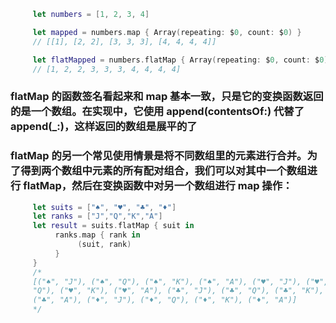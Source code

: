 ```swift
     let numbers = [1, 2, 3, 4]

     let mapped = numbers.map { Array(repeating: $0, count: $0) }
     // [[1], [2, 2], [3, 3, 3], [4, 4, 4, 4]]

     let flatMapped = numbers.flatMap { Array(repeating: $0, count: $0) }
     // [1, 2, 2, 3, 3, 3, 4, 4, 4, 4]
```
### flatMap 的函数签名看起来和 map 基本一致，只是它的变换函数返回的是一个数组。在实现中，它使用 append(contentsOf:) 代替了 append(_:)，这样返回的数组是展平的了
### flatMap 的另一个常见使用情景是将不同数组里的元素进行合并。为了得到两个数组中元素的所有配对组合，我们可以对其中一个数组进行 flatMap，然后在变换函数中对另一个数组进行 map 操作：
```swift 
     let suits = ["♠︎", "♥︎", "♣︎", "♦︎"]
     let ranks = ["J","Q","K","A"]
     let result = suits.flatMap { suit in
          ranks.map { rank in
               (suit, rank)
          }
     }
     /*
     [("♠︎", "J"), ("♠︎", "Q"), ("♠︎", "K"), ("♠︎", "A"), ("♥︎", "J"), ("♥︎",
     "Q"), ("♥︎", "K"), ("♥︎", "A"), ("♣︎", "J"), ("♣︎", "Q"), ("♣︎", "K"),
     ("♣︎", "A"), ("♦︎", "J"), ("♦︎", "Q"), ("♦︎", "K"), ("♦︎", "A")]
     */
```